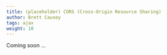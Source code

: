 ```yaml
---
title: (placeholder) CORS (Cross-Origin Resource Sharing)
author: Brett Causey
tags: ajax
weight: 10
---
```


Coming soon ...